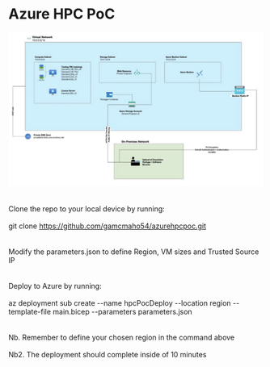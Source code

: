 # Azure HPC PoC
![GitHub Image](images/azureHpcPoc.jpg)
<br><br><br>
Clone the repo to your local device by running:<br><br>git clone https://github.com/gamcmaho54/azurehpcpoc.git<br><br><br>
Modify the parameters.json to define Region, VM sizes and Trusted Source IP<br><br><br>
Deploy to Azure by running:<br><br>az deployment sub create --name hpcPocDeploy --location region --template-file main.bicep --parameters parameters.json<br><br><br>
Nb. Remember to  define your chosen region in the command above<br><br>
Nb2. The deployment should complete inside of 10 minutes
